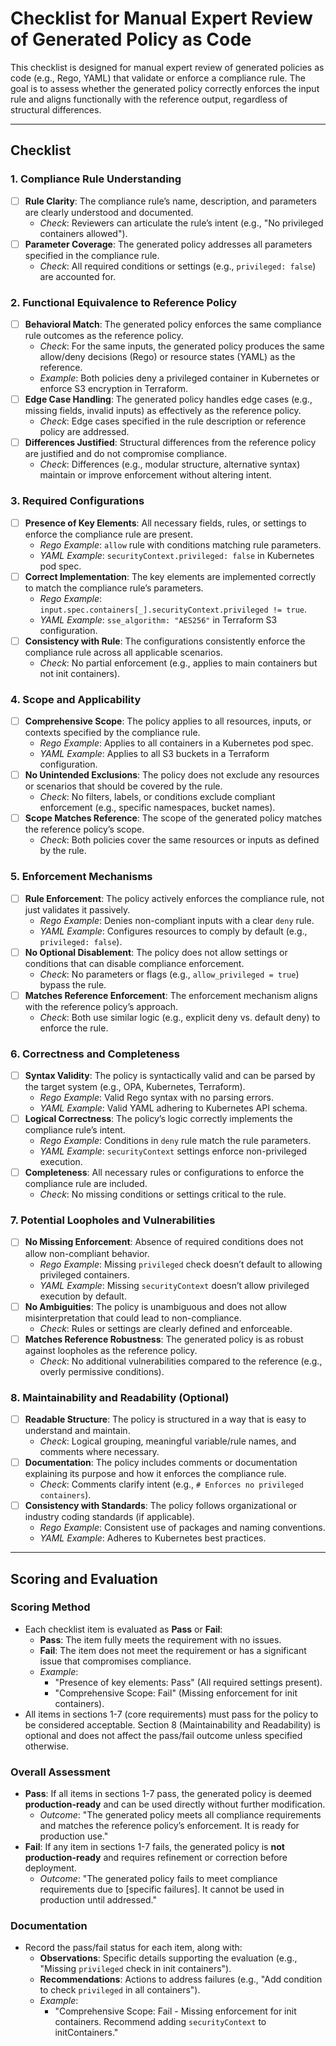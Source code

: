 # Checklist for Manual Expert Review of Generated Policy as Code

This checklist is designed for manual expert review of generated policies as code (e.g., Rego, YAML) that validate or enforce a compliance rule. The goal is to assess whether the generated policy correctly enforces the input rule and aligns functionally with the reference output, regardless of structural differences.

---

## Checklist

### 1. Compliance Rule Understanding
- [ ] **Rule Clarity**: The compliance rule’s name, description, and parameters are clearly understood and documented.
  - *Check*: Reviewers can articulate the rule’s intent (e.g., "No privileged containers allowed").
- [ ] **Parameter Coverage**: The generated policy addresses all parameters specified in the compliance rule.
  - *Check*: All required conditions or settings (e.g., `privileged: false`) are accounted for.

### 2. Functional Equivalence to Reference Policy
- [ ] **Behavioral Match**: The generated policy enforces the same compliance rule outcomes as the reference policy.
  - *Check*: For the same inputs, the generated policy produces the same allow/deny decisions (Rego) or resource states (YAML) as the reference.
  - *Example*: Both policies deny a privileged container in Kubernetes or enforce S3 encryption in Terraform.
- [ ] **Edge Case Handling**: The generated policy handles edge cases (e.g., missing fields, invalid inputs) as effectively as the reference policy.
  - *Check*: Edge cases specified in the rule description or reference policy are addressed.
- [ ] **Differences Justified**: Structural differences from the reference policy are justified and do not compromise compliance.
  - *Check*: Differences (e.g., modular structure, alternative syntax) maintain or improve enforcement without altering intent.

### 3. Required Configurations
- [ ] **Presence of Key Elements**: All necessary fields, rules, or settings to enforce the compliance rule are present.
  - *Rego Example*: `allow` rule with conditions matching rule parameters.
  - *YAML Example*: `securityContext.privileged: false` in Kubernetes pod spec.
- [ ] **Correct Implementation**: The key elements are implemented correctly to match the compliance rule’s parameters.
  - *Rego Example*: `input.spec.containers[_].securityContext.privileged != true`.
  - *YAML Example*: `sse_algorithm: "AES256"` in Terraform S3 configuration.
- [ ] **Consistency with Rule**: The configurations consistently enforce the compliance rule across all applicable scenarios.
  - *Check*: No partial enforcement (e.g., applies to main containers but not init containers).

### 4. Scope and Applicability
- [ ] **Comprehensive Scope**: The policy applies to all resources, inputs, or contexts specified by the compliance rule.
  - *Rego Example*: Applies to all containers in a Kubernetes pod spec.
  - *YAML Example*: Applies to all S3 buckets in a Terraform configuration.
- [ ] **No Unintended Exclusions**: The policy does not exclude any resources or scenarios that should be covered by the rule.
  - *Check*: No filters, labels, or conditions exclude compliant enforcement (e.g., specific namespaces, bucket names).
- [ ] **Scope Matches Reference**: The scope of the generated policy matches the reference policy’s scope.
  - *Check*: Both policies cover the same resources or inputs as defined by the rule.

### 5. Enforcement Mechanisms
- [ ] **Rule Enforcement**: The policy actively enforces the compliance rule, not just validates it passively.
  - *Rego Example*: Denies non-compliant inputs with a clear `deny` rule.
  - *YAML Example*: Configures resources to comply by default (e.g., `privileged: false`).
- [ ] **No Optional Disablement**: The policy does not allow settings or conditions that can disable compliance enforcement.
  - *Check*: No parameters or flags (e.g., `allow_privileged = true`) bypass the rule.
- [ ] **Matches Reference Enforcement**: The enforcement mechanism aligns with the reference policy’s approach.
  - *Check*: Both use similar logic (e.g., explicit deny vs. default deny) to enforce the rule.

### 6. Correctness and Completeness
- [ ] **Syntax Validity**: The policy is syntactically valid and can be parsed by the target system (e.g., OPA, Kubernetes, Terraform).
  - *Rego Example*: Valid Rego syntax with no parsing errors.
  - *YAML Example*: Valid YAML adhering to Kubernetes API schema.
- [ ] **Logical Correctness**: The policy’s logic correctly implements the compliance rule’s intent.
  - *Rego Example*: Conditions in `deny` rule match the rule parameters.
  - *YAML Example*: `securityContext` settings enforce non-privileged execution.
- [ ] **Completeness**: All necessary rules or configurations to enforce the compliance rule are included.
  - *Check*: No missing conditions or settings critical to the rule.

### 7. Potential Loopholes and Vulnerabilities
- [ ] **No Missing Enforcement**: Absence of required conditions does not allow non-compliant behavior.
  - *Rego Example*: Missing `privileged` check doesn’t default to allowing privileged containers.
  - *YAML Example*: Missing `securityContext` doesn’t allow privileged execution by default.
- [ ] **No Ambiguities**: The policy is unambiguous and does not allow misinterpretation that could lead to non-compliance.
  - *Check*: Rules or settings are clearly defined and enforceable.
- [ ] **Matches Reference Robustness**: The generated policy is as robust against loopholes as the reference policy.
  - *Check*: No additional vulnerabilities compared to the reference (e.g., overly permissive conditions).

### 8. Maintainability and Readability (Optional)
- [ ] **Readable Structure**: The policy is structured in a way that is easy to understand and maintain.
  - *Check*: Logical grouping, meaningful variable/rule names, and comments where necessary.
- [ ] **Documentation**: The policy includes comments or documentation explaining its purpose and how it enforces the compliance rule.
  - *Check*: Comments clarify intent (e.g., `# Enforces no privileged containers`).
- [ ] **Consistency with Standards**: The policy follows organizational or industry coding standards (if applicable).
  - *Rego Example*: Consistent use of packages and naming conventions.
  - *YAML Example*: Adheres to Kubernetes best practices.

---

## Scoring and Evaluation

### Scoring Method
- Each checklist item is evaluated as **Pass** or **Fail**:
  - **Pass**: The item fully meets the requirement with no issues.
  - **Fail**: The item does not meet the requirement or has a significant issue that compromises compliance.
  - *Example*: 
    - "Presence of key elements: Pass" (All required settings present).
    - "Comprehensive Scope: Fail" (Missing enforcement for init containers).
- All items in sections 1-7 (core requirements) must pass for the policy to be considered acceptable. Section 8 (Maintainability and Readability) is optional and does not affect the pass/fail outcome unless specified otherwise.

### Overall Assessment
- **Pass**: If all items in sections 1-7 pass, the generated policy is deemed **production-ready** and can be used directly without further modification.
  - *Outcome*: "The generated policy meets all compliance requirements and matches the reference policy’s enforcement. It is ready for production use."
- **Fail**: If any item in sections 1-7 fails, the generated policy is **not production-ready** and requires refinement or correction before deployment.
  - *Outcome*: "The generated policy fails to meet compliance requirements due to [specific failures]. It cannot be used in production until addressed."

### Documentation
- Record the pass/fail status for each item, along with:
  - **Observations**: Specific details supporting the evaluation (e.g., "Missing `privileged` check in init containers").
  - **Recommendations**: Actions to address failures (e.g., "Add condition to check `privileged` in all containers").
  - *Example*:
    - "Comprehensive Scope: Fail - Missing enforcement for init containers. Recommend adding `securityContext` to initContainers."
